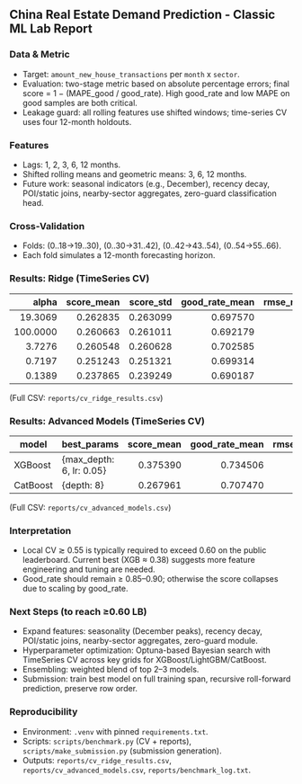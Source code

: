 ## China Real Estate Demand Prediction - Classic ML Lab Report

### Data & Metric

- Target: `amount_new_house_transactions` per `month` x `sector`.
- Evaluation: two-stage metric based on absolute percentage errors; final score = 1 − (MAPE_good / good_rate). High good_rate and low MAPE on good samples are both critical.
- Leakage guard: all rolling features use shifted windows; time-series CV uses four 12-month holdouts.

### Features

- Lags: 1, 2, 3, 6, 12 months.
- Shifted rolling means and geometric means: 3, 6, 12 months.
- Future work: seasonal indicators (e.g., December), recency decay, POI/static joins, nearby-sector aggregates, zero-guard classification head.

### Cross-Validation

- Folds: (0..18→19..30), (0..30→31..42), (0..42→43..54), (0..54→55..66).
- Each fold simulates a 12-month forecasting horizon.

### Results: Ridge (TimeSeries CV)

|    alpha | score_mean | score_std | good_rate_mean | rmse_mean | mape_mean |
| -------: | ---------: | --------: | -------------: | --------: | --------: |
|  19.3069 |   0.262835 |  0.263099 |       0.697570 |           |           |
| 100.0000 |   0.260663 |  0.261011 |       0.692179 |           |           |
|   3.7276 |   0.260548 |  0.260628 |       0.702585 |           |           |
|   0.7197 |   0.251243 |  0.251321 |       0.699314 |           |           |
|   0.1389 |   0.237865 |  0.239249 |       0.690187 |           |           |

(Full CSV: `reports/cv_ridge_results.csv`)

### Results: Advanced Models (TimeSeries CV)

| model    | best_params              | score_mean | good_rate_mean | rmse_mean | mape_mean |
| -------- | ------------------------ | ---------: | -------------: | --------: | --------: |
| XGBoost  | {max_depth: 6, lr: 0.05} |   0.375390 |       0.734506 |           |           |
| CatBoost | {depth: 8}               |   0.267961 |       0.707470 |           |           |

(Full CSV: `reports/cv_advanced_models.csv`)

### Interpretation

- Local CV ≳ 0.55 is typically required to exceed 0.60 on the public leaderboard. Current best (XGB ≈ 0.38) suggests more feature engineering and tuning are needed.
- Good_rate should remain ≥ 0.85–0.90; otherwise the score collapses due to scaling by good_rate.

### Next Steps (to reach ≥0.60 LB)

- Expand features: seasonality (December peaks), recency decay, POI/static joins, nearby-sector aggregates, zero-guard module.
- Hyperparameter optimization: Optuna-based Bayesian search with TimeSeries CV across key grids for XGBoost/LightGBM/CatBoost.
- Ensembling: weighted blend of top 2–3 models.
- Submission: train best model on full training span, recursive roll-forward prediction, preserve row order.

### Reproducibility

- Environment: `.venv` with pinned `requirements.txt`.
- Scripts: `scripts/benchmark.py` (CV + reports), `scripts/make_submission.py` (submission generation).
- Outputs: `reports/cv_ridge_results.csv`, `reports/cv_advanced_models.csv`, `reports/benchmark_log.txt`.
